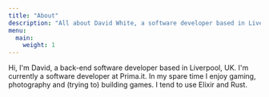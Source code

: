 ```yaml
---
title: "About"
description: "All about David White, a software developer based in Liverpool"
menu:
  main:
    weight: 1
---
```


Hi, I'm David, a back-end software developer based in Liverpool, UK. I'm currently
a software developer at Prima.it. In my spare time
I enjoy gaming, photography and (trying to) building games. I tend to use Elixir
and Rust.
